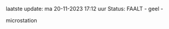 laatste update: 
ma 20-11-2023 17:12   uur 
Status: FAALT - geel - 
<div class="service Y">microstation</div>